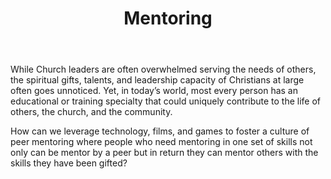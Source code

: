 ﻿---
title: Mentoring
intro: How can you help Christians be part of a network of mentors and mentees, transforming people's lives?
champions:
- name:
    Austin Christian Technologists and Entrepreneurs
  logo:
    austin-christian-entrepreneurs.jpg
---
While Church leaders are often overwhelmed serving the needs of others, the spiritual gifts, talents, and leadership capacity of Christians at large often goes unnoticed. Yet, in today’s world, most every person has an educational or training specialty that could uniquely contribute to the life of others, the church, and the community.

 How can we leverage technology, films, and games to foster a culture of peer mentoring where people who need mentoring in one set of skills not only can be mentor by a peer but in return they can mentor others with the skills they have been gifted?

